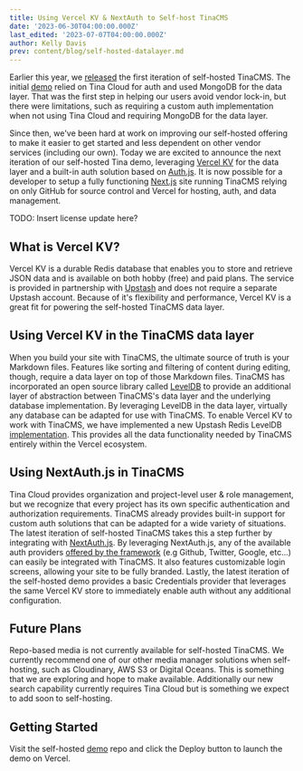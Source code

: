```yaml
---
title: Using Vercel KV & NextAuth to Self-host TinaCMS
date: '2023-06-30T04:00:00.000Z'
last_edited: '2023-07-07T04:00:00.000Z'
author: Kelly Davis
prev: content/blog/self-hosted-datalayer.md
---
```


Earlier this year, we [released](/blog/self-hosted-datalayer/ "released") the first iteration of self-hosted TinaCMS. The initial [demo](https://github.com/tinacms/tina-self-hosted-demo/tree/274c0d9ee004629ff0cef2539b56c88324abd8f8) relied on Tina Cloud for auth and used MongoDB for the data layer. That was the first step in helping our users avoid vendor lock-in, but there were limitations, such as requiring a custom auth implementation when not using Tina Cloud and requiring MongoDB for the data layer.

Since then, we've been hard at work on improving our self-hosted offering to make it easier to get started and less dependent on other vendor services (including our own). Today we are excited to announce the next iteration of our self-hosted Tina demo, leveraging [Vercel KV](https://vercel.com/docs/storage/vercel-kv) for the data layer and a built-in auth solution based on [Auth.js](https://authjs.dev/). It is now possible for a developer to setup a fully functioning [Next.js](https://nextjs.org/) site running TinaCMS relying on only GitHub for source control and Vercel for hosting, auth, and data management.

TODO: Insert license update here?

## What is Vercel KV?

Vercel KV is a durable Redis database that enables you to store and retrieve JSON data and is available on both hobby (free) and paid plans. The service is provided in partnership with [Upstash](https://upstash.com/about) and does not require a separate Upstash account. Because of it's flexibility and performance, Vercel KV is a great fit for powering the self-hosted TinaCMS data layer.

## Using Vercel KV in the TinaCMS data layer

When you build your site with TinaCMS, the ultimate source of truth is your Markdown files. Features like sorting and filtering of content during editing, though, require a data layer on top of those Markdown files. TinaCMS has incorporated an open source library called [LevelDB](https://tina.io/blog/Tina-CMS--Leveljs/) to provide an additional layer of abstraction between TinaCMS's data layer and the underlying database implementation. By leveraging LevelDB in the data layer, virtually any database can be adapted for use with TinaCMS. To enable Vercel KV to work with TinaCMS, we have implemented a new Upstash Redis LevelDB [implementation](https://www.npmjs.com/package/upstash-redis-level). This provides all the data functionality needed by TinaCMS entirely within the Vercel ecosystem.

## Using NextAuth.js in TinaCMS

Tina Cloud provides organization and project-level user & role management, but we recognize that every project has its own specific authentication and authorization requirements. TinaCMS already provides built-in support for custom auth solutions that can be adapted for a wide variety of situations. The latest iteration of self-hosted TinaCMS takes this a step further by integrating with [NextAuth.js](https://next-auth.js.org/). By leveraging NextAuth.js, any of the available auth providers [offered by the framework](https://next-auth.js.org/providers/) (e.g Github, Twitter, Google, etc...) can easily be integrated with TinaCMS. It also features customizable login screens, allowing your site to be fully branded. Lastly, the latest iteration of the self-hosted demo provides a basic Credentials provider that leverages the same Vercel KV store to immediately enable auth without any additional configuration.

## Future Plans

Repo-based media is not currently available for self-hosted TinaCMS. We currently recommend one of our other media manager solutions when self-hosting, such as Cloudinary, AWS S3 or Digital Oceans. This is something that we are exploring and hope to make available. Additionally our new search capability currently requires Tina Cloud but is something we expect to add soon to self-hosting.

## Getting Started

Visit the self-hosted [demo](https://github.com/tinacms/tina-self-hosted-demo#deploy-this-repository-to-vercel) repo and click the Deploy button to launch the demo on Vercel.

<Youtube embedSrc="https://www.youtube.com/embed/Y_ACBtzf0gs" />
